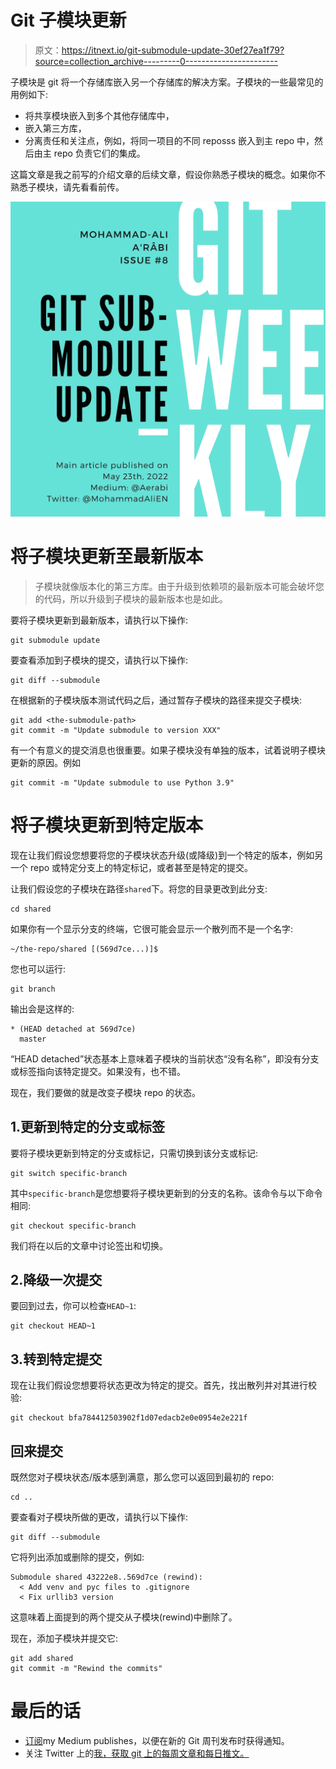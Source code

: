 # Git 子模块更新

> 原文：<https://itnext.io/git-submodule-update-30ef27ea1f79?source=collection_archive---------0----------------------->

子模块是 git 将一个存储库嵌入另一个存储库的解决方案。子模块的一些最常见的用例如下:

*   将共享模块嵌入到多个其他存储库中，
*   嵌入第三方库，
*   分离责任和关注点，例如，将同一项目的不同 reposss 嵌入到主 repo 中，然后由主 repo 负责它们的集成。

这篇文章是我之前写的介绍文章的后续文章，假设你熟悉子模块的概念。如果你不熟悉子模块，请先看看前传。

![](img/b5def588406f55ea672e5563b32330d9.png)

# 将子模块更新至最新版本

> 子模块就像版本化的第三方库。由于升级到依赖项的最新版本可能会破坏您的代码，所以升级到子模块的最新版本也是如此。

要将子模块更新到最新版本，请执行以下操作:

```
git submodule update
```

要查看添加到子模块的提交，请执行以下操作:

```
git diff --submodule
```

在根据新的子模块版本测试代码之后，通过暂存子模块的路径来提交子模块:

```
git add <the-submodule-path>
git commit -m "Update submodule to version XXX"
```

有一个有意义的提交消息也很重要。如果子模块没有单独的版本，试着说明子模块更新的原因。例如

```
git commit -m "Update submodule to use Python 3.9"
```

# 将子模块更新到特定版本

现在让我们假设您想要将您的子模块状态升级(或降级)到一个特定的版本，例如另一个 repo 或特定分支上的特定标记，或者甚至是特定的提交。

让我们假设您的子模块在路径`shared`下。将您的目录更改到此分支:

```
cd shared
```

如果你有一个显示分支的终端，它很可能会显示一个散列而不是一个名字:

```
~/the-repo/shared [(569d7ce...)]$
```

您也可以运行:

```
git branch
```

输出会是这样的:

```
* (HEAD detached at 569d7ce)
  master
```

“HEAD detached”状态基本上意味着子模块的当前状态“没有名称”，即没有分支或标签指向该特定提交。如果没有，也不错。

现在，我们要做的就是改变子模块 repo 的状态。

## 1.更新到特定的分支或标签

要将子模块更新到特定的分支或标记，只需切换到该分支或标记:

```
git switch specific-branch 
```

其中`specific-branch`是您想要将子模块更新到的分支的名称。该命令与以下命令相同:

```
git checkout specific-branch
```

我们将在以后的文章中讨论签出和切换。

## 2.降级一次提交

要回到过去，你可以检查`HEAD~1`:

```
git checkout HEAD~1
```

## 3.转到特定提交

现在让我们假设您想要将状态更改为特定的提交。首先，找出散列并对其进行校验:

```
git checkout bfa784412503902f1d07edacb2e0e0954e2e221f
```

## 回来提交

既然您对子模块状态/版本感到满意，那么您可以返回到最初的 repo:

```
cd ..
```

要查看对子模块所做的更改，请执行以下操作:

```
git diff --submodule
```

它将列出添加或删除的提交，例如:

```
Submodule shared 43222e8..569d7ce (rewind): 
  < Add venv and pyc files to .gitignore 
  < Fix urllib3 version
```

这意味着上面提到的两个提交从子模块(rewind)中删除了。

现在，添加子模块并提交它:

```
git add shared
git commit -m "Rewind the commits"
```

# 最后的话

*   [订阅](https://medium.com/subscribe/@aerabi)my Medium publishes，以便在新的 Git 周刊发布时获得通知。
*   关注 Twitter 上的[我，获取 git 上的每周文章和每日推文。](https://twitter.com/MohammadAliEN)